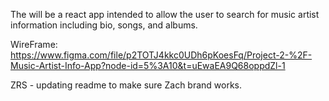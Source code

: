 The will be a react app intended to allow the user to search for music artist information including bio, songs, and albums.

WireFrame: https://www.figma.com/file/p2TOTJ4kkc0UDh6pKoesFq/Project-2-%2F-Music-Artist-Info-App?node-id=5%3A10&t=uEwaEA9Q68oppdZl-1

ZRS - updating readme to make sure Zach brand works. 
